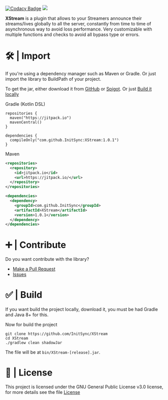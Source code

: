 [![Codacy Badge](https://app.codacy.com/project/badge/Grade/9f87bb6b1d894e1a80a61d6157d07b04)](https://www.codacy.com/gh/InitSync/XStream/dashboard?utm_source=github.com&amp;utm_medium=referral&amp;utm_content=InitSync/XStream&amp;utm_campaign=Badge_Grade)
[![](https://jitpack.io/v/InitSync/XStream.svg)](https://jitpack.io/#InitSync/XStream)

**XStream** is a plugin that allows to your Streamers announce their streams/lives globally to all the server, constantly from time to time of asynchronous way to avoid loss performance. Very customizable with multiple functions and checks to avoid all bypass type or errors.

# 🛠️ | Import
If you're using a dependency manager such as Maven or Gradle. Or just import the library to BuildPath of your project.

To get the jar, either download it from [GitHub](https://github.com/InitSync/XStream/releases) or [Spigot](https://www.spigotmc.org/resources/xconfig.105977/). Or just [Build it locally](https://github.com/InitSync/XStream#--build)

Gradle (Kotlin DSL)
```Gradle
repositories {
  maven("https://jitpack.io")
  mavenCentral()
}

dependencies {
  compileOnly("com.github.InitSync:XStream:1.0.1")
}
```

Maven
```Xml
<repositories>
  <repository>
    <id>jitpack.io</id>
    <url>https://jitpack.io/</url>
  </repository>
</repositories>

<dependencies>
  <dependency>
    <groupId>com.github.InitSync</groupId>
    <artifactId>XStream</artifactId>
    <version>1.0.1</version>
  </dependency>
</dependencies>
```

# ➕ | Contribute
Do you want contribute with the library?

* [Make a Pull Request](https://github.com/InitSync/XStream/compare)
* [Issues](https://github.com/InitSync/XStream/issues/new)

# ✅ | Build
If you want build the project locally, download it, you must be had Gradle and Java 8+ for this.

Now for build the project
```
git clone https://github.com/InitSync/XStream
cd XStream
./gradlew clean shadowJar
```

The file will be at ```bin/XStream-[release].jar```.

# 🎫 | License
This project is licensed under the GNU General Public License v3.0 license, for more details see the file [License](LICENSE)
